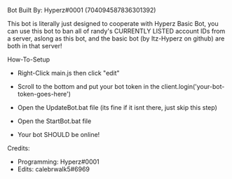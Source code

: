 Bot Built By: Hyperz#0001 (704094587836301392)


This bot is literally just designed to cooperate with Hyperz Basic Bot, you can use this
bot to ban all of randy's CURRENTLY LISTED account IDs from a server, aslong as this bot, and the
basic bot (by Itz-Hyperz on github) are both in that server!

How-To-Setup

- Right-Click main.js then click "edit"

- Scroll to the bottom and put your bot token in the client.login('your-bot-token-goes-here')

- Open the UpdateBot.bat file (its fine if it isnt there, just skip this step)

- Open the StartBot.bat file


- Your bot SHOULD be online!


Credits:
- Programming: Hyperz#0001
- Edits: calebrwalk5#6969
